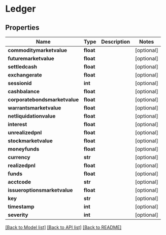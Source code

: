 # Ledger

## Properties
Name | Type | Description | Notes
------------ | ------------- | ------------- | -------------
**commoditymarketvalue** | **float** |  | [optional] 
**futuremarketvalue** | **float** |  | [optional] 
**settledcash** | **float** |  | [optional] 
**exchangerate** | **float** |  | [optional] 
**sessionid** | **int** |  | [optional] 
**cashbalance** | **float** |  | [optional] 
**corporatebondsmarketvalue** | **float** |  | [optional] 
**warrantsmarketvalue** | **float** |  | [optional] 
**netliquidationvalue** | **float** |  | [optional] 
**interest** | **float** |  | [optional] 
**unrealizedpnl** | **float** |  | [optional] 
**stockmarketvalue** | **float** |  | [optional] 
**moneyfunds** | **float** |  | [optional] 
**currency** | **str** |  | [optional] 
**realizedpnl** | **float** |  | [optional] 
**funds** | **float** |  | [optional] 
**acctcode** | **str** |  | [optional] 
**issueroptionsmarketvalue** | **float** |  | [optional] 
**key** | **str** |  | [optional] 
**timestamp** | **int** |  | [optional] 
**severity** | **int** |  | [optional] 

[[Back to Model list]](../README.md#documentation-for-models) [[Back to API list]](../README.md#documentation-for-api-endpoints) [[Back to README]](../README.md)


